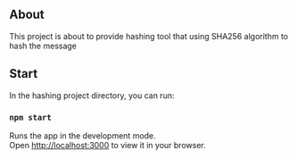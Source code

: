 ## About

This project is about to provide hashing tool that using SHA256 algorithm to hash the message

## Start

In the hashing project directory, you can run:

### `npm start`

Runs the app in the development mode.\
Open [http://localhost:3000](http://localhost:3000) to view it in your browser.





